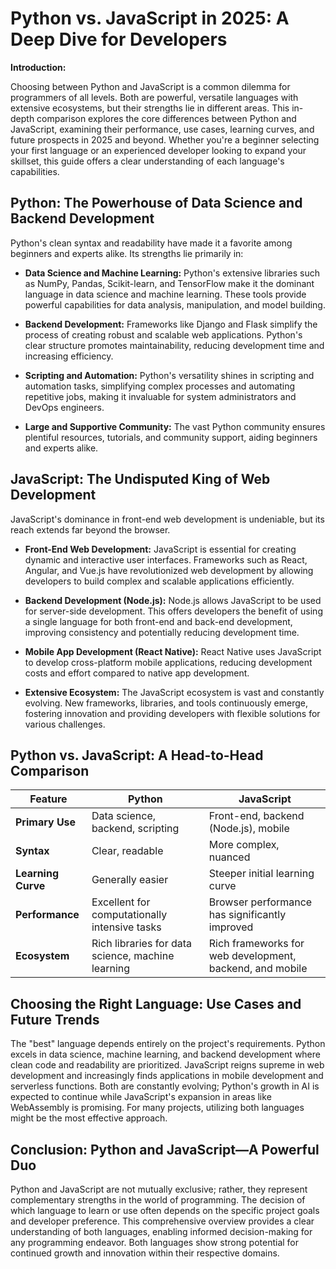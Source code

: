 # Python vs. JavaScript in 2025: A Deep Dive for Developers

**Introduction:**

Choosing between Python and JavaScript is a common dilemma for programmers of all levels.  Both are powerful, versatile languages with extensive ecosystems, but their strengths lie in different areas. This in-depth comparison explores the core differences between Python and JavaScript, examining their performance, use cases, learning curves, and future prospects in 2025 and beyond.  Whether you're a beginner selecting your first language or an experienced developer looking to expand your skillset, this guide offers a clear understanding of each language's capabilities.


## Python: The Powerhouse of Data Science and Backend Development

Python's clean syntax and readability have made it a favorite among beginners and experts alike. Its strengths lie primarily in:

* **Data Science and Machine Learning:** Python's extensive libraries such as NumPy, Pandas, Scikit-learn, and TensorFlow make it the dominant language in data science and machine learning. These tools provide powerful capabilities for data analysis, manipulation, and model building.

* **Backend Development:** Frameworks like Django and Flask simplify the process of creating robust and scalable web applications. Python's clear structure promotes maintainability, reducing development time and increasing efficiency.

* **Scripting and Automation:** Python's versatility shines in scripting and automation tasks, simplifying complex processes and automating repetitive jobs, making it invaluable for system administrators and DevOps engineers.

* **Large and Supportive Community:** The vast Python community ensures plentiful resources, tutorials, and community support, aiding beginners and experts alike.


## JavaScript: The Undisputed King of Web Development

JavaScript's dominance in front-end web development is undeniable, but its reach extends far beyond the browser.

* **Front-End Web Development:** JavaScript is essential for creating dynamic and interactive user interfaces. Frameworks such as React, Angular, and Vue.js have revolutionized web development by allowing developers to build complex and scalable applications efficiently.

* **Backend Development (Node.js):** Node.js allows JavaScript to be used for server-side development.  This offers developers the benefit of using a single language for both front-end and back-end development, improving consistency and potentially reducing development time.

* **Mobile App Development (React Native):** React Native uses JavaScript to develop cross-platform mobile applications, reducing development costs and effort compared to native app development.

* **Extensive Ecosystem:** The JavaScript ecosystem is vast and constantly evolving. New frameworks, libraries, and tools continuously emerge, fostering innovation and providing developers with flexible solutions for various challenges.

## Python vs. JavaScript: A Head-to-Head Comparison

| Feature          | Python                               | JavaScript                            |
|-----------------|---------------------------------------|----------------------------------------|
| **Primary Use**  | Data science, backend, scripting     | Front-end, backend (Node.js), mobile |
| **Syntax**       | Clear, readable                       | More complex, nuanced                  |
| **Learning Curve** | Generally easier                      | Steeper initial learning curve        |
| **Performance**   | Excellent for computationally intensive tasks | Browser performance has significantly improved |
| **Ecosystem**     | Rich libraries for data science, machine learning | Rich frameworks for web development, backend, and mobile |


## Choosing the Right Language: Use Cases and Future Trends

The "best" language depends entirely on the project's requirements.  Python excels in data science, machine learning, and backend development where clean code and readability are prioritized. JavaScript reigns supreme in web development and increasingly finds applications in mobile development and serverless functions.  Both are constantly evolving; Python's growth in AI is expected to continue while JavaScript's expansion in areas like WebAssembly is promising.  For many projects, utilizing both languages might be the most effective approach.


## Conclusion: Python and JavaScript—A Powerful Duo

Python and JavaScript are not mutually exclusive; rather, they represent complementary strengths in the world of programming. The decision of which language to learn or use often depends on the specific project goals and developer preference. This comprehensive overview provides a clear understanding of both languages, enabling informed decision-making for any programming endeavor.  Both languages show strong potential for continued growth and innovation within their respective domains.